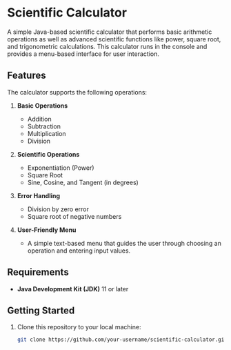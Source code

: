# Scientific Calculator

A simple Java-based scientific calculator that performs basic arithmetic operations as well as advanced scientific functions like power, square root, and trigonometric calculations. This calculator runs in the console and provides a menu-based interface for user interaction.

## Features

The calculator supports the following operations:

1. **Basic Operations**
   - Addition
   - Subtraction
   - Multiplication
   - Division

2. **Scientific Operations**
   - Exponentiation (Power)
   - Square Root
   - Sine, Cosine, and Tangent (in degrees)

3. **Error Handling**
   - Division by zero error
   - Square root of negative numbers

4. **User-Friendly Menu**
   - A simple text-based menu that guides the user through choosing an operation and entering input values.

## Requirements

- **Java Development Kit (JDK)** 11 or later

## Getting Started

1. Clone this repository to your local machine:
   ```bash
   git clone https://github.com/your-username/scientific-calculator.git
